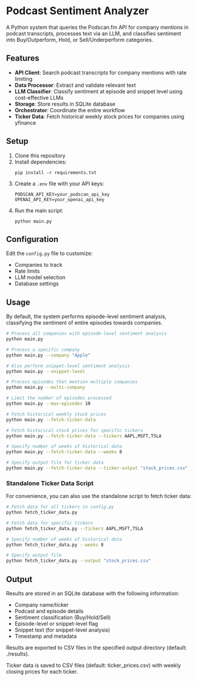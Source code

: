 # Podcast Sentiment Analyzer

A Python system that queries the Podscan.fm API for company mentions in podcast transcripts, processes text via an LLM, and classifies sentiment into Buy/Outperform, Hold, or Sell/Underperform categories.

## Features

- **API Client**: Search podcast transcripts for company mentions with rate limiting
- **Data Processor**: Extract and validate relevant text
- **LLM Classifier**: Classify sentiment at episode and snippet level using cost-effective LLMs
- **Storage**: Store results in SQLite database
- **Orchestrator**: Coordinate the entire workflow
- **Ticker Data**: Fetch historical weekly stock prices for companies using yfinance

## Setup

1. Clone this repository
2. Install dependencies:
   ```
   pip install -r requirements.txt
   ```
3. Create a `.env` file with your API keys:
   ```
   PODSCAN_API_KEY=your_podscan_api_key
   OPENAI_API_KEY=your_openai_api_key
   ```
4. Run the main script:
   ```
   python main.py
   ```

## Configuration

Edit the `config.py` file to customize:
- Companies to track
- Rate limits
- LLM model selection
- Database settings

## Usage

By default, the system performs episode-level sentiment analysis, classifying the sentiment of entire episodes towards companies.

```bash
# Process all companies with episode-level sentiment analysis
python main.py

# Process a specific company
python main.py --company "Apple"

# Also perform snippet-level sentiment analysis
python main.py --snippet-level

# Process episodes that mention multiple companies
python main.py --multi-company

# Limit the number of episodes processed
python main.py --max-episodes 10

# Fetch historical weekly stock prices
python main.py --fetch-ticker-data

# Fetch historical stock prices for specific tickers
python main.py --fetch-ticker-data --tickers AAPL,MSFT,TSLA

# Specify number of weeks of historical data
python main.py --fetch-ticker-data --weeks 8

# Specify output file for ticker data
python main.py --fetch-ticker-data --ticker-output "stock_prices.csv"
```

### Standalone Ticker Data Script

For convenience, you can also use the standalone script to fetch ticker data:

```bash
# Fetch data for all tickers in config.py
python fetch_ticker_data.py

# Fetch data for specific tickers
python fetch_ticker_data.py --tickers AAPL,MSFT,TSLA

# Specify number of weeks of historical data
python fetch_ticker_data.py --weeks 8

# Specify output file
python fetch_ticker_data.py --output "stock_prices.csv"
```

## Output

Results are stored in an SQLite database with the following information:
- Company name/ticker
- Podcast and episode details
- Sentiment classification (Buy/Hold/Sell)
- Episode-level or snippet-level flag
- Snippet text (for snippet-level analysis)
- Timestamp and metadata

Results are exported to CSV files in the specified output directory (default: ./results). 

Ticker data is saved to CSV files (default: ticker_prices.csv) with weekly closing prices for each ticker. 